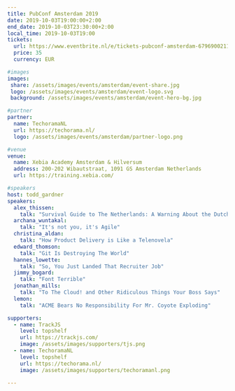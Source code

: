 ```yaml
---
title: PubConf Amsterdam 2019
date: 2019-10-03T19:00:00+2:00
end_date: 2019-10-03T23:30:00+2:00
local_time: 2019-10-03T19:00
tickets:
  url: https://www.eventbrite.nl/e/tickets-pubconf-amsterdam-67969002115
  price: 35
  currency: EUR

#images
images:
 share: /assets/images/events/amsterdam/event-share.jpg
 logo: /assets/images/events/amsterdam/event-logo.svg
 background: /assets/images/events/amsterdam/event-hero-bg.jpg

#partner
partner:
  name: TechoramaNL
  url: https://techorama.nl/
  logo: /assets/images/events/amsterdam/partner-logo.png

#venue
venue:
  name: Xebia Academy Amsterdam & Hilversum
  address: 200-202 Wibautstraat, 1091 GS Amsterdam Netherlands
  url: https://training.xebia.com/

#speakers
host: todd_gardner
speakers:
  alex_thissen:
    talk: "Survival Guide to The Netherlands: A Warning About the Dutch People."
  archana_wuntakal:
    talk: "It's not you, it's Agile"
  christina_aldan:
    talk: "How Product Delivery is Like a Telenovela"
  edward_thomson:
    talk: "Git Is Destroying The World"
  hannes_lowette:
    talk: "So, You Just Landed That Recruiter Job"
  jimmy_bogard:
    talk: "Font Terrible"
  jonathan_mills:
    talk: "To The Cloud! and Other Ridiculous Things Your Boss Says"
  lemon:
    talk: "ACME Bears No Responsibility For Mr. Coyote Exploding"

supporters:
  - name: TrackJS
    level: topshelf
    url: https://trackjs.com/
    image: /assets/images/supporters/tjs.png
  - name: TechoramaNL
    level: topshelf
    url: https://techorama.nl/
    image: /assets/images/supporters/techoramanl.png

---
```

